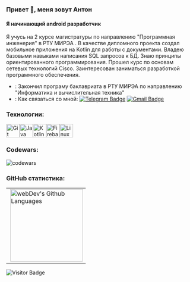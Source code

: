 ### Привет 👋, меня зовут Антон
#### Я начинающий android разработчик

Я учусь на 2 курсе магистратуры по направлению "Программная инженерия" в РТУ МИРЭА . В качестве дипломного проекта создал мобильное приложения на Kotlin для работы с документами. Владею базовыми навыками написания SQL запросов к БД. Знаю принципы ориентированного программирования.  Прошел курс по основам сетевых технологий Cisco. Заинтересован заниматься разработкой программного обеспечения. 
- : Закончил програму баклавриата в РТУ МИРЭА по направлению "Информатика и вычислительная техника"
- : Как связаться со мной: [![Telegram Badge](https://img.shields.io/badge/-hasalhik-blue?style=flat&logo=Telegram&logoColor=white)](https://t.me/hasalhik) [![Gmail Badge](https://img.shields.io/badge/-Gmail-red?style=flat&logo=Gmail&logoColor=white)](mailto:venskus.anton@gmail.com)

### Технологии:

<p align="left">
<a href="https://git-scm.com/" target="_blank" rel="noreferrer"><img src="https://raw.githubusercontent.com/danielcranney/readme-generator/main/public/icons/skills/git-colored.svg" width="36" height="36" alt="Git" /></a><a href="https://www.oracle.com/java/" target="_blank" rel="noreferrer"><img src="https://raw.githubusercontent.com/danielcranney/readme-generator/main/public/icons/skills/java-colored.svg" width="36" height="36" alt="Java" /></a><a href="https://kotlinlang.org/" target="_blank" rel="noreferrer"><img src="https://raw.githubusercontent.com/danielcranney/readme-generator/main/public/icons/skills/kotlin-colored.svg" width="36" height="36" alt="Kotlin" /></a><a href="https://firebase.google.com/" target="_blank" rel="noreferrer"><img src="https://raw.githubusercontent.com/danielcranney/readme-generator/main/public/icons/skills/firebase-colored.svg" width="36" height="36" alt="Firebase" /></a><a href="https://www.linux.org" target="_blank" rel="noreferrer"><img src="https://raw.githubusercontent.com/danielcranney/readme-generator/main/public/icons/skills/linux-colored.svg" width="36" height="36" alt="Linux" /></a>
</p>

### Codewars:

![codewars](https://www.codewars.com/users/hasalhik/badges/large)

### GitHub статистика:

<table>
  <tr>
    <td>
      <img height="195px" align="right" alt="webDev's Github Languages" src="https://github-readme-stats-sigma-five.vercel.app/api/top-langs/?username=hasalhik&layout=compact&theme=vision-friendly-dark" />
    </td>
  </tr>
</table>

![Visitor Badge](https://visitor-badge.laobi.icu/badge?page_id=hasalhik)


